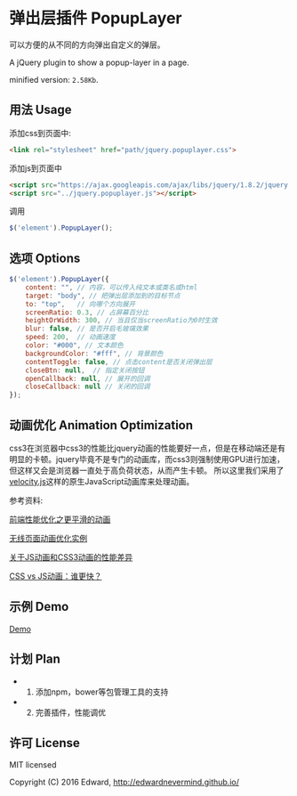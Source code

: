 # 弹出层插件 PopupLayer

可以方便的从不同的方向弹出自定义的弹层。

A jQuery plugin to show a popup-layer in a page.

minified version: ``2.58Kb``.

## 用法 Usage

添加css到页面中:

```html
<link rel="stylesheet" href="path/jquery.popuplayer.css">
```

添加js到页面中

```html
<script src="https://ajax.googleapis.com/ajax/libs/jquery/1.8.2/jquery.min.js"></script>
<script src="../jquery.popuplayer.js"></script>
```

调用
```javascript
$('element').PopupLayer();
```

## 选项 Options

```js
$('element').PopupLayer({
    content: "", // 内容，可以传入纯文本或类名或html
    target: "body", // 把弹出层添加到的目标节点
    to: "top",   // 向哪个方向展开
    screenRatio: 0.3, // 占屏幕百分比
    heightOrWidth: 300, // 当且仅当screenRatio为0时生效
    blur: false, // 是否开启毛玻璃效果
    speed: 200,  // 动画速度
    color: "#000", // 文本颜色
    backgroundColor: "#fff", // 背景颜色
    contentToggle: false, // 点击content是否关闭弹出层
    closeBtn: null,  // 指定关闭按钮
    openCallback: null, // 展开的回调
    closeCallback: null // 关闭的回调
});
```

## 动画优化 Animation Optimization

css3在浏览器中css3的性能比jquery动画的性能要好一点，但是在移动端还是有明显的卡顿。jquery毕竟不是专门的动画库，而css3则强制使用GPU进行加速，但这样又会是浏览器一直处于高负荷状态，从而产生卡顿。 所以这里我们采用了[velocity.js](https://github.com/julianshapiro/velocity)这样的原生JavaScript动画库来处理动画。

参考资料:

[前端性能优化之更平滑的动画](http://w3ctrain.com/2015/12/15/smoother-animation/)

[无线页面动画优化实例](http://web.jobbole.com/85897/)

[关于JS动画和CSS3动画的性能差异](http://www.cnblogs.com/kirachen/p/4614788.html)

[CSS vs JS动画：谁更快？](http://zencode.in/19.CSS-vs-JS%E5%8A%A8%E7%94%BB%EF%BC%9A%E8%B0%81%E6%9B%B4%E5%BF%AB%EF%BC%9F.html)

## 示例 Demo

[Demo](https://edwardnevermind.github.io/jquery-popuplayer/index.html)

## 计划 Plan

+ 1. 添加npm，bower等包管理工具的支持
+ 2. 完善插件，性能调优

## 许可 License

MIT licensed

Copyright (C) 2016 Edward, http://edwardnevermind.github.io/

